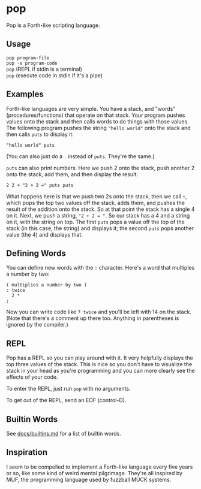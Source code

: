 # pop

Pop is a Forth-like scripting language.

## Usage

`pop program-file`  
`pop -e program-code`  
`pop` (REPL if stdin is a terminal)  
`pop` (execute code in stdin if it's a pipe)

## Examples

Forth-like languages are very simple. You have a stack, and "words"
(procedures/functions) that operate on that stack. Your program pushes values
onto the stack and then calls words to do things with those values. The
following program pushes the string `"hello world"` onto the stack and then
calls `puts` to display it:

```
"hello world" puts
```

(You can also just do a `.` instead of `puts`. They're the same.)

`puts` can also print numbers. Here we push 2 onto the stack, push another 2
onto the stack, add them, and then display the result:

```
2 2 + "2 + 2 =" puts puts
```

What happens here is that we push two 2s onto the stack, then we call `+`,
which pops the top two values off the stack, adds them, and pushes the result
of the addition onto the stack. So at that point the stack has a single 4 on
it. Next, we push a string, `"2 + 2 = "`. So our stack has a 4 and a string on
it, with the string on top. The first `puts` pops a value off the top of the
stack (in this case, the string) and displays it; the second `puts` pops
another value (the 4) and displays that.

## Defining Words

You can define new words with the `:` character. Here's a word that multiples
a number by two:

```
( multiplies a number by two )
: twice
  2 *
;
```

Now you can write code like `7 twice` and you'll be left with 14 on the stack.
(Note that there's a comment up there too. Anything in parentheses is ignored
by the compiler.)

## REPL

Pop has a REPL so you can play around with it. It very helpfully displays the
top three values of the stack. This is nice so you don't have to visualize the
stack in your head as you're programming and you can more clearly see the
effects of your code.

To enter the REPL, just run `pop` with no arguments.

To get out of the REPL, send an EOF (control-D).

## Builtin Words

See [docs/builtins.md](docs/builtins.md) for a list of builtin words.

## Inspiration

I seem to be compelled to implement a Forth-like language every five years or
so, like some kind of weird mental pilgrimage. They're all inspired by MUF,
the programming language used by fuzzball MUCK systems.
